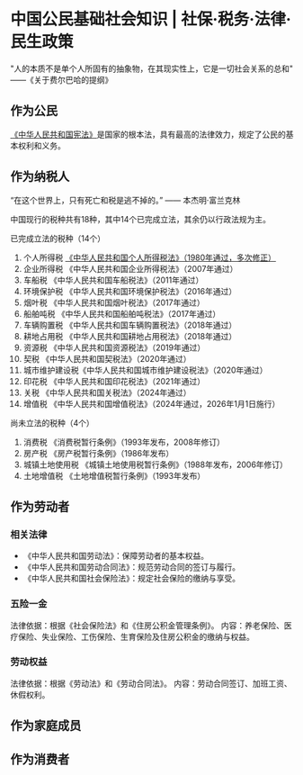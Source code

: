 # 中国公民基础社会知识 | 社保·税务·法律·民生政策

"人的本质不是单个人所固有的抽象物，在其现实性上，它是一切社会关系的总和" ——《关于费尔巴哈的提纲》

## 作为公民

[《中华人民共和国宪法》](https://www.gov.cn/guoqing/2018-03/22/content_5276318.htm)是国家的根本法，具有最高的法律效力，规定了公民的基本权利和义务。

## 作为纳税人

“在这个世界上，只有死亡和税是逃不掉的。” —— 本杰明·富兰克林

中国现行的税种共有18种，其中14个已完成立法，其余仍以行政法规为主。

已完成立法的税种（14个）

1. 个人所得税 [《中华人民共和国个人所得税法》（1980年通过，多次修正）](https://www.gov.cn/xinwen/2018-09/01/content_5318233.htm)
2. 企业所得税 《中华人民共和国企业所得税法》（2007年通过）
3. 车船税 《中华人民共和国车船税法》（2011年通过）
4. 环境保护税 《中华人民共和国环境保护税法》（2016年通过）
5. 烟叶税 《中华人民共和国烟叶税法》（2017年通过）
6. 船舶吨税 《中华人民共和国船舶吨税法》（2017年通过）
7. 车辆购置税 《中华人民共和国车辆购置税法》（2018年通过）
8. 耕地占用税 《中华人民共和国耕地占用税法》（2018年通过）
9. 资源税 《中华人民共和国资源税法》（2019年通过）
10. 契税 《中华人民共和国契税法》（2020年通过）
11. 城市维护建设税《中华人民共和国城市维护建设税法》（2020年通过）
12. 印花税 《中华人民共和国印花税法》（2021年通过）
13. 关税 《中华人民共和国关税法》（2024年通过）
14. 增值税 《中华人民共和国增值税法》（2024年通过，2026年1月1日施行）

尚未立法的税种（4个）

1. 消费税 《消费税暂行条例》（1993年发布，2008年修订）
2. 房产税 《房产税暂行条例》（1986年发布）
3. 城镇土地使用税 《城镇土地使用税暂行条例》（1988年发布，2006年修订）
4. 土地增值税 《土地增值税暂行条例》（1993年发布）

## 作为劳动者

### 相关法律

* 《中华人民共和国劳动法》：保障劳动者的基本权益。
* 《中华人民共和国劳动合同法》：规范劳动合同的签订与履行。
* 《中华人民共和国社会保险法》：规定社会保险的缴纳与享受。

### 五险一金

法律依据：根据《社会保险法》和《住房公积金管理条例》。
内容：养老保险、医疗保险、失业保险、工伤保险、生育保险及住房公积金的缴纳与权益。

### 劳动权益

法律依据：根据《劳动法》和《劳动合同法》。
内容：劳动合同签订、加班工资、休假权利。

## 作为家庭成员

## 作为消费者

